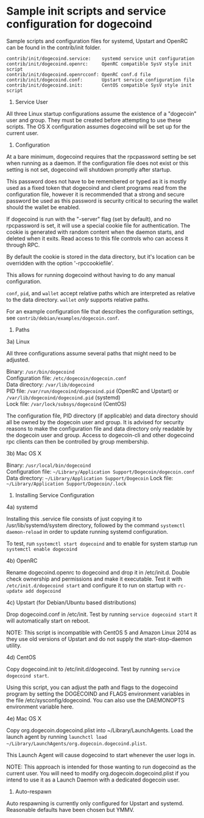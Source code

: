 # Sample init scripts and service configuration for dogecoind

Sample scripts and configuration files for systemd, Upstart and OpenRC can be found in the contrib/init folder.

```text
contrib/init/dogecoind.service:    systemd service unit configuration
contrib/init/dogecoind.openrc:     OpenRC compatible SysV style init script
contrib/init/dogecoind.openrcconf: OpenRC conf.d file
contrib/init/dogecoind.conf:       Upstart service configuration file
contrib/init/dogecoind.init:       CentOS compatible SysV style init script
```

1. Service User

All three Linux startup configurations assume the existence of a "dogecoin" user and group. They must be created before attempting to use these scripts. The OS X configuration assumes dogecoind will be set up for the current user.

1. Configuration

At a bare minimum, dogecoind requires that the rpcpassword setting be set when running as a daemon. If the configuration file does not exist or this setting is not set, dogecoind will shutdown promptly after startup.

This password does not have to be remembered or typed as it is mostly used as a fixed token that dogecoind and client programs read from the configuration file, however it is recommended that a strong and secure password be used as this password is security critical to securing the wallet should the wallet be enabled.

If dogecoind is run with the "-server" flag \(set by default\), and no rpcpassword is set, it will use a special cookie file for authentication. The cookie is generated with random content when the daemon starts, and deleted when it exits. Read access to this file controls who can access it through RPC.

By default the cookie is stored in the data directory, but it's location can be overridden with the option '-rpccookiefile'.

This allows for running dogecoind without having to do any manual configuration.

`conf`, `pid`, and `wallet` accept relative paths which are interpreted as relative to the data directory. `wallet` _only_ supports relative paths.

For an example configuration file that describes the configuration settings, see `contrib/debian/examples/dogecoin.conf`.

1. Paths

3a\) Linux

All three configurations assume several paths that might need to be adjusted.

Binary: `/usr/bin/dogecoind`  
Configuration file: `/etc/dogecoin/dogecoin.conf`  
Data directory: `/var/lib/dogecoind`  
PID file: `/var/run/dogecoind/dogecoind.pid` \(OpenRC and Upstart\) or `/var/lib/dogecoind/dogecoind.pid` \(systemd\)  
Lock file: `/var/lock/subsys/dogecoind` \(CentOS\)

The configuration file, PID directory \(if applicable\) and data directory should all be owned by the dogecoin user and group. It is advised for security reasons to make the configuration file and data directory only readable by the dogecoin user and group. Access to dogecoin-cli and other dogecoind rpc clients can then be controlled by group membership.

3b\) Mac OS X

Binary: `/usr/local/bin/dogecoind`  
Configuration file: `~/Library/Application Support/Dogecoin/dogecoin.conf`  
Data directory: `~/Library/Application Support/Dogecoin` Lock file: `~/Library/Application Support/Dogecoin/.lock`

1. Installing Service Configuration

4a\) systemd

Installing this .service file consists of just copying it to /usr/lib/systemd/system directory, followed by the command `systemctl daemon-reload` in order to update running systemd configuration.

To test, run `systemctl start dogecoind` and to enable for system startup run `systemctl enable dogecoind`

4b\) OpenRC

Rename dogecoind.openrc to dogecoind and drop it in /etc/init.d. Double check ownership and permissions and make it executable. Test it with `/etc/init.d/dogecoind start` and configure it to run on startup with `rc-update add dogecoind`

4c\) Upstart \(for Debian/Ubuntu based distributions\)

Drop dogecoind.conf in /etc/init. Test by running `service dogecoind start` it will automatically start on reboot.

NOTE: This script is incompatible with CentOS 5 and Amazon Linux 2014 as they use old versions of Upstart and do not supply the start-stop-daemon utility.

4d\) CentOS

Copy dogecoind.init to /etc/init.d/dogecoind. Test by running `service dogecoind start`.

Using this script, you can adjust the path and flags to the dogecoind program by setting the DOGECOIND and FLAGS environment variables in the file /etc/sysconfig/dogecoind. You can also use the DAEMONOPTS environment variable here.

4e\) Mac OS X

Copy org.dogecoin.dogecoind.plist into ~/Library/LaunchAgents. Load the launch agent by running `launchctl load ~/Library/LaunchAgents/org.dogecoin.dogecoind.plist`.

This Launch Agent will cause dogecoind to start whenever the user logs in.

NOTE: This approach is intended for those wanting to run dogecoind as the current user. You will need to modify org.dogecoin.dogecoind.plist if you intend to use it as a Launch Daemon with a dedicated dogecoin user.

1. Auto-respawn

Auto respawning is currently only configured for Upstart and systemd. Reasonable defaults have been chosen but YMMV.

